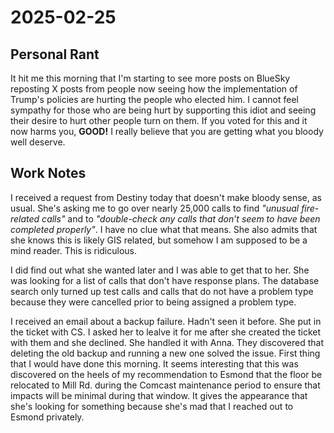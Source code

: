 # 2025-02-25

## Personal Rant

It hit me this morning that I'm starting to see more posts on BlueSky reposting X posts from people now seeing how the implementation of Trump's policies are hurting the people who elected him. I cannot feel sympathy for those who are being hurt by supporting this idiot and seeing their desire to hurt other people turn on them. If you voted for this and it now harms you, **GOOD!** I really believe that you are getting what you bloody well deserve.

## Work Notes

I received a request from Destiny today that doesn't make bloody sense, as usual. She's asking me to go over nearly 25,000 calls to find *"unusual fire-related calls"* and to *"double-check any calls that don’t seem to have been completed properly"*. I have no clue what that means. She also admits that she knows this is likely GIS related, but somehow I am supposed to be a mind reader. This is ridiculous.

I did find out what she wanted later and I was able to get that to her. She was looking for a list of calls that don't have response plans. The database search only turned up test calls and calls that do not have a problem type because they were cancelled prior to being assigned a problem type.

I received an email about a backup failure. Hadn't seen it before. She put in the ticket with CS. I asked her to lealve it for me after she created the ticket with them and she declined. She handled it with Anna. They discovered that deleting the old backup and running a new one solved the issue. First thing that I would have done this morning. It seems interesting that this was discovered on the heels of my recommendation to Esmond that the floor be relocated to Mill Rd. during the Comcast maintenance period to ensure that impacts will be minimal during that window. It gives the appearance that she's looking for something because she's mad that I reached out to Esmond privately.
